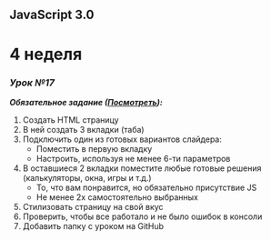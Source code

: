 JavaScript 3.0
--------------
4 неделя
========

### *Урок №17*

__*Обязательное задание ([Посмотреть](https://rawgit.com/webdevkonstantin/js3.0/master/lesson-17/index.html)):*__
1. Создать HTML страницу
2. В ней создать 3 вкладки (таба)
3. Подключить один из готовых вариантов слайдера:
   * Поместить в первую вкладку
   * Настроить, используя не менее 6-ти параметров
4. В оставшиеся 2 вкладки поместите любые готовые решения (калькуляторы, окна, игры и т.д.)
   * То, что вам понравится, но обязательно присутствие JS
   * Не менее 2х самостоятельно выбранных
5. Стилизовать страницу на свой вкус
6. Проверить, чтобы все работало и не было ошибок в консоли
7. Добавить папку с уроком на GitHub

